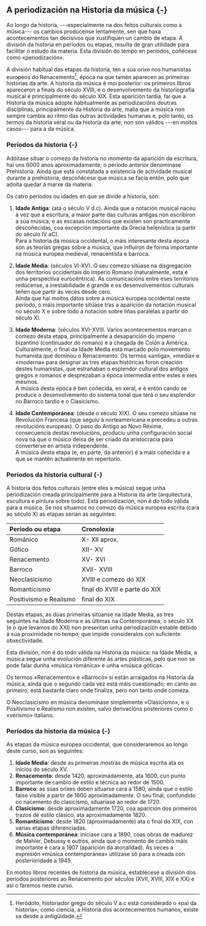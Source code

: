 <!--caracteres especiales para usar no temario
«comiñas angulares de cerre»
-->

## A periodización na Historia da música {-}

Ao longo da historia, ---especialmente na dos feitos culturais como a música--- os cambios prodúcense lentamente, sen que haxa acontecementos tan decisivos que xustifiquen un cambio de etapa. A división da historia en períodos ou etapas, resulta de gran utilidade para facilitar o estudo da materia. Esta división do tempo en períodos, coñécese como «periodización». 

A división habitual das etapas da historia, ten a súa orixe nos humanistas europeos do Renacemento[^ref:herodoto], época na que tamén aparecen as primeiras historias da arte. A historia da música é moi posterior: os primeiros libros apareceron a finais do século  XVIII, e o desenvolvemento da  historiografía musical é principalmente do século  XIX. Esta aparición tardía, fai que a Historia da música adopte habitualmente as periodizacións doutras disciplinas, principalmente da Historia da arte, malia que a música non sempre cambia ao ritmo das outras actividades humanas e, polo tanto, os termos da historia xeral ou da historia da arte, non son válidos ---en moitos casos--- para a da música.

### Períodos da historia {-}

Adóitase situar o comezo da historia no momento da aparición da escritura, hai uns 6000 anos aproximadamente; o período anterior denomínase Prehistoria. Aínda que está constatada a existencia de actividade musical durante a prehistoria, descoñécese que música se facía entón, polo que adoita quedar á marxe da materia.

Os catro períodos ou idades en que se divide a historia, son:

1. **Idade Antiga**:
(ata o século V d.c). Aínda que a notación musical naceu á vez que a escritura, a maior parte das culturas antigas non escribiron a súa música, e as escasas notacións que existen son practicamente descoñecidas, coa excepción importante da Grecia helenística (a partir do século IV  aC).  
Para a historia da música occidental, o máis interesante desta época son as teorías gregas sobre a música, que influíron de forma importante na música europea medieval, renacentista e barroca.

2. **Idade Media**:
(séculos VI-XV). O seu comezo sitúase na disgregación dos territorios occidentais do Imperio Romano (naturalmente, esta é unha perspectiva  eurocéntrica). As comunicacións entre eses territorios redúcense, a inestabilidade é grande e os desenvolvementos culturais teñen que partir ás veces desde cero.  
Aínda que hai moitos datos sobre a música europea occidental neste período, o máis importante sitúase tras a aparición da notación musical no século X e sobre todo a notación sobre liñas paralelas a partir do século  XI.

3. **Idade Moderna**:
(séculos XVI-XVIII. Varios acontecementos marcan o comezo desta etapa, principalmente a desaparición do imperio  bizantino (continuador do romano) e a chegada de  Colón a América. Culturalmente, o final da Idade Media está marcado polo movemento humanista que dominou o Renacemento. Os termos «antiga», «media» e «moderna» para designar as tres etapas históricas foron creación destes humanistas, que estrañaban o esplendor cultural dos antigos gregos e romanos e desprezaban a época intermedia entre estes e eles mesmos.  
A música desta época é ben coñecida, en xeral, e é entón cando se produce o desenvolvemento do sistema  tonal que terá o seu esplendor no Barroco tardío e o Clasicismo.

4. **Idade Contemporánea**:
(desde o século  XIX). O seu comezo sitúase na Revolución Francesa (que seguiu á norteamericana e precedeu a outras revolucións europeas). O paso do Antigo ao Novo Réxime, consecuencia destas revolucións, produciu unha configuración social nova na que o músico deixa de ser criado da aristocracia para converterse en artista independente.  
A música desta etapa (e, en parte, da anterior) é a máis coñecida e a que se mantén actualmente en repertorio.

### Períodos da historia cultural {-}

A historia dos feitos culturais (entre eles a música) segue unha periodización creada principalmente para a Historia da arte (arquitectura, escultura e pintura sobre todo). Esta periodización, non é do todo válida para a música. Se nos situamos no comezo da música europea escrita (cara ao século X) as etapas serían as seguintes:

| Período ou etapa       |  Cronoloxía                     |
| :--------------------- | :------------------------------ |
| Románico               | X- XII  aprox.                  |
| Gótico                 | XII- XV                         |
| Renacemento            | XV- XVI                         |
| Barroco                | XVII- XVIII                     |
| Neoclasicismo          | XVIII e comezo do  XIX          |
| Romanticismo           | final do  XVIII e parte do  XIX |
| Positivismo e Realismo | final do  XIX                   |

Destas etapas, as dúas primeiras sitúanse na Idade Media, as tres seguintes na Idade Moderna e as últimas na Contemporánea; o século  XX (e o que levamos do  XXI) non presentan unha periodización estable debido á súa proximidade no tempo, que impide consideralos con suficiente obxectividade.

Esta división, non é do todo válida na Historia da música: na Idade Media, a música segue unha evolución diferente ás artes plásticas, polo que non se pode falar dunha «música románica» e unha «música gótica».

Os termos «Renacemento» e «Barroco» si están arraigados na Historia da música, aínda que o segundo cada vez está máis cuestionado; en canto ao primeiro, está bastante claro onde finaliza, pero non tanto onde comeza.

O Neoclasicismo en música denomínase simplemente «Clasicismo», e o Positivismo e Realismo non existen, salvo derivacións posteriores como o «verismo» italiano.

### Períodos da historia da música {-}

As etapas da música europea occidental, que consideraremos ao longo deste curso, son as seguintes:

1. **Idade Media**: desde as primeiras mostras de música escrita ata os inicios do século  XV.
2. **Renacemento**: desde 1420, aproximadamente, ata 1600, cun punto importante de cambio de estilo e técnica ao redor de 1500.
3. **Barroco**: as súas orixes deben situarse cara a 1580, aínda que o estilo faise visible a partir de 1600 aproximadamente. O seu final, confundido co nacemento do clasicismo, situaríase ao redor de 1720.
4. **Clasicismo**: desde aproximadamente 1720, coa aparición dos primeiros trazos de estilo clásico, ata aproximadamente 1820.
5. **Romanticismo**: desde 1820 (aproximadamente) ata o final do  XIX, con varias etapas diferenciadas.
6. **Música contemporánea**: iníciase cara a 1890, coas obras de madurez de  Mahler,  Debussy e outros, aínda que o momento de cambio máis importante é cara a 1907 (aparición da  atonalidad). Ás veces a expresión «música contemporánea» utilízase só para a creada con posterioridade a 1945.

En moitos libros recentes de historia da música, establécese a división dos períodos posteriores ao Renacemento por séculos (XVII,  XVIII, XIX e XX) e así o faremos neste curso.

<!--Referencias e citas do tema--->
[^ref:herodoto]:Heródoto, historiador grego do século V a.c está considerado o «pai da historia»; como ciencia, a Historia dos acontecementos humanos, existe xa desde a antigüidade.


